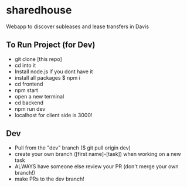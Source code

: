 # sharedhouse
Webapp to discover subleases and lease transfers in Davis

## To Run Project (for Dev)
- git clone [this repo]
- cd into it
- Install node.js if you dont have it
- install all packages $ npm i
- cd frontend
- npm start
- open a new terminal
- cd backend
- npm run dev
- localhost for client side is 3000!

## Dev
- Pull from the "dev" branch ($ git pull origin dev)
- create your own branch ([first name]-[task]) when working on a new task
- ALWAYS have someone else review your PR (don't merge your own branch!)
- make PRs to the dev branch!
